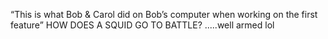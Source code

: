 “This is what Bob & Carol did on Bob’s computer when working on the first feature” 
HOW DOES A SQUID GO TO BATTLE?
.....well armed lol